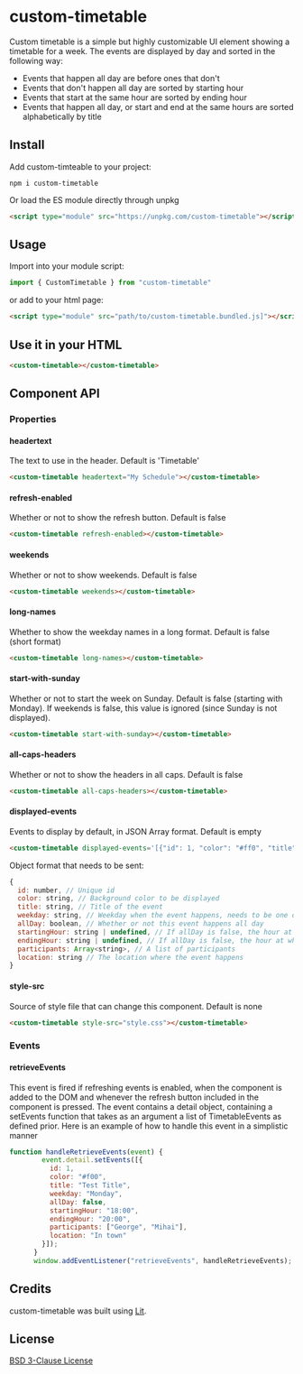 # custom-timetable
Custom timetable is a simple but highly customizable UI element showing a timetable for a week. The events are displayed by day and sorted in the following way:
- Events that happen all day are before ones that don't
- Events that don't happen all day are sorted by starting hour
- Events that start at the same hour are sorted by ending hour
- Events that happen all day, or start and end at the same hours are sorted alphabetically by title

## Install

Add custom-timteable to your project:
```
npm i custom-timetable
```

Or load the ES module directly through unpkg

```html
<script type="module" src="https://unpkg.com/custom-timetable"></script>
```

## Usage

Import into your module script:
```javascript
import { CustomTimetable } from "custom-timetable"
```

or add to your html page:
```html
<script type="module" src="path/to/custom-timetable.bundled.js]"></script>
```

## Use it in your HTML
```html
<custom-timetable></custom-timetable>
```

## Component API
### Properties
#### headertext ###
The text to use in the header. Default is 'Timetable'
```html
<custom-timetable headertext="My Schedule"></custom-timetable>
```

#### refresh-enabled ####
Whether or not to show the refresh button. Default is false
```html
<custom-timetable refresh-enabled></custom-timetable>
```

#### weekends ####
Whether or not to show weekends. Default is false
```html
<custom-timetable weekends></custom-timetable>
```

#### long-names ####
Whether to show the weekday names in a long format. Default is false (short format)
```html
<custom-timetable long-names></custom-timetable>
```

#### start-with-sunday ####
Whether or not to start the week on Sunday. Default is false (starting with Monday). If weekends is false, this value is ignored (since Sunday is not displayed).
```html
<custom-timetable start-with-sunday></custom-timetable>
```

#### all-caps-headers ####
Whether or not to show the headers in all caps. Default is false
```html
<custom-timetable all-caps-headers></custom-timetable>
```

#### displayed-events ####
Events to display by default, in JSON Array format. Default is empty
```html
<custom-timetable displayed-events='[{"id": 1, "color": "#ff0", "title": "event title", "weekday": "Monday", "allDay": true, "participants":["George"], "location": "Somewhere"}]'></custom-timetable>
```
Object format that needs to be sent:
```javascript
{
  id: number, // Unique id
  color: string, // Background color to be displayed
  title: string, // Title of the event
  weekday: string, // Weekday when the event happens, needs to be one of the following: 'Monday', 'Tuesday', 'Wednesday', 'Thursday', 'Friday', 'Saturday', 'Sunday'
  allDay: boolean, // Whether or not this event happens all day
  startingHour: string | undefined, // If allDay is false, the hour at which the event starts
  endingHour: string | undefined, // If allDay is false, the hour at which the event ends
  participants: Array<string>, // A list of participants
  location: string // The location where the event happens
}
```

#### style-src ####
Source of style file that can change this component. Default is none
```html
<custom-timetable style-src="style.css"></custom-timetable>
```

### Events
#### retrieveEvents ####
This event is fired if refreshing events is enabled, when the component is added to the DOM and whenever the refresh button included in the component is pressed. The event contains a detail object, containing a setEvents function that takes as an argument a list of TimetableEvents as defined prior. Here is an example of how to handle this event in a simplistic manner
```javascript
function handleRetrieveEvents(event) {
        event.detail.setEvents([{
          id: 1,
          color: "#f00",
          title: "Test Title",
          weekday: "Monday",
          allDay: false,
          startingHour: "18:00",
          endingHour: "20:00",
          participants: ["George", "Mihai"],
          location: "In town"
        }]);
      }
      window.addEventListener("retrieveEvents", handleRetrieveEvents);
```

## Credits
custom-timetable was built using [Lit](https://lit.dev/).

## License
[BSD 3-Clause License](https://github.com/HoriaRaduRusu/lit-timetable-component/blob/main/LICENSE)